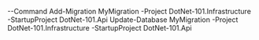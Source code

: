 --Command
Add-Migration MyMigration -Project DotNet-101.Infrastructure -StartupProject DotNet-101.Api
Update-Database MyMigration -Project DotNet-101.Infrastructure -StartupProject DotNet-101.Api
